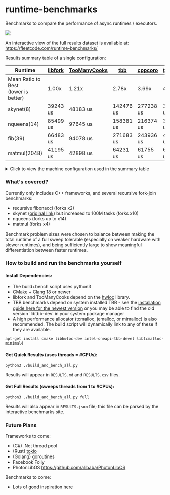 # runtime-benchmarks
Benchmarks to compare the performance of async runtimes / executors.

[<img src="https://fleetcode.com/runtime-benchmarks/splash.png?">](https://fleetcode.com/runtime-benchmarks/)

An interactive view of the full results dataset is available at: https://fleetcode.com/runtime-benchmarks/

Results summary table of a single configuration:

| Runtime | [libfork](https://github.com/ConorWilliams/libfork) | [TooManyCooks](https://github.com/tzcnt/TooManyCooks) | [tbb](https://www.intel.com/content/www/us/en/developer/tools/oneapi/onetbb.html) | [cppcoro](https://github.com/andreasbuhr/cppcoro) | [taskflow](https://github.com/taskflow/taskflow) | [coros](https://github.com/mtmucha/coros) | [concurrencpp](https://github.com/David-Haim/concurrencpp) |
| --- | --- | --- | --- | --- | --- | --- | --- |
| Mean Ratio to Best<br>(lower is better) | 1.00x | 1.21x | 2.78x | 3.69x | 4.91x | 5.26x | 170.29x |
| skynet(8) | 39243 us | 48183 us | 142476 us | 277238 us | 310068 us | 150896 us | 11879067 us |
| nqueens(14) | 85499 us | 97645 us | 158381 us | 216374 us | 323129 us | 1024948 us | 8247812 us |
| fib(39) | 66483 us | 94078 us | 271683 us | 243936 us | 428538 us | 266954 us | 18636205 us |
| matmul(2048) | 41195 us | 42898 us | 64231 us | 61755 us | 62715 us | 49846 us | 68094 us |

<details>
<summary>Click to view the machine configuration used in the summary table</summary>

- Processor: EPYC 7742 64-core processor
- Worker Thread Count: 64 (no SMT)
- OS: Debian 13 Server
- Compiler: Clang 19.1.7 Release (-O3 -march=native)
- CPU boost enabled / schedutil governor
- Linked against libtcmalloc_minimal.so.4

</details>

### What's covered?
Currently only includes C++ frameworks, and several recursive fork-join benchmarks:
- recursive fibonacci (forks x2)
- skynet ([original link](https://github.com/atemerev/skynet)) but increased to 100M tasks (forks x10)
- nqueens (forks up to x14)
- matmul (forks x4)

Benchmark problem sizes were chosen to balance between making the total runtime of a full sweep tolerable (especially on weaker hardware with slower runtimes), and being sufficiently large to show meaningful differentiation between faster runtimes.

### How to build and run the benchmarks yourself

#### Install Dependencies:
- The build+bench script uses python3
- CMake + Clang 18 or newer
- libfork and TooManyCooks depend on the [hwloc](https://www.open-mpi.org/projects/hwloc/) library.
- TBB benchmarks depend on system installed TBB - see the [installation guide here for the newest version](https://www.intel.com/content/www/us/en/docs/oneapi/installation-guide-linux/2024-2/apt.html) or you may be able to find the old version 'libtbb-dev' in your system package manager
- A high performance allocator (tcmalloc, jemalloc, or mimalloc) is also recommended. The build script will dynamically link to any of these if they are available.

`apt-get install cmake libhwloc-dev intel-oneapi-tbb-devel libtcmalloc-minimal4`

#### Get Quick Results (uses threads = #CPUs):

`python3 ./build_and_bench_all.py`

Results will appear in `RESULTS.md` and `RESULTS.csv` files.

#### Get Full Results (sweeps threads from 1 to #CPUs):

`python3 ./build_and_bench_all.py full`

Results will also appear in `RESULTS.json` file; this file can be parsed by the interactive benchmarks site.

### Future Plans

Frameworks to come:
- (C#) .Net thread pool
- (Rust) [tokio](https://github.com/tokio-rs/tokio)
- (Golang) goroutines
- Facebook Folly
- PhotonLibOS https://github.com/alibaba/PhotonLibOS

Benchmarks to come:
- Lots of good inspiration [here](https://github.com/ConorWilliams/libfork/tree/main/bench/source)
